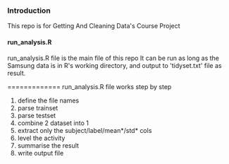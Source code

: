 ### Introduction

This repo is for Getting And Cleaning Data's Course Project

#### run\_analysis.R

run\_analysis.R file is the main file of this repo
It can be run as long as the Samsung data is in R's working directory, 
and output to 'tidyset.txt' file as result. 

=============
run\_analysis.R file works step by step
1.  define the file names
2.  parse trainset
3.  parse testset
4.  combine 2 dataset into 1
5.  extract only the subject/label/mean*/std* cols
6.  level the activity 
7.  summarise the result
8.  write output file

<!-- -->

